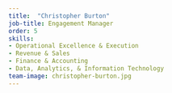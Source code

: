 ```yaml
---
title:  "Christopher Burton"
job-title: Engagement Manager
order: 5
skills:
- Operational Excellence & Execution
- Revenue & Sales
- Finance & Accounting
- Data, Analytics, & Information Technology
team-image: christopher-burton.jpg
---
```

